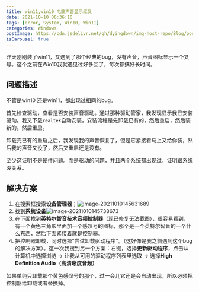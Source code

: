 ```yaml
---
title: win11,win10 电脑声音显示红叉
date: 2021-10-10 06:36:10
tags: [error, System, Win10, Win11]
categories: Windows
postImage: https://cdn.jsdelivr.net/gh/dyingdown/img-host-repo/Blog/post20211010150636.jpg
isCarousel: true
---
```


昨天刚刚装了win11，又遇到了那个经典的bug，没有声音，声音图标显示一个叉号。这个之前在Win10我就遇见过好多回了，每次都搞好长时间。

<!--more-->

## 问题描述

不管是win10 还是win11，都出现过相同的bug。

首先检查驱动，查看是否安装声音驱动。通过那种驱动管家，我发现显示我已安装驱动。我又下载`realtek`自动安装，安装流程是先卸载已有的，然后重启，然后装新的。然后重启。

卸载完已有的重启之后，我发现我的声音恢复了，但是它紧接着马上又给你装，然后我的声音又没了，然后又重启还是没有。

至少这证明不是硬件问题。而是驱动的问题，并且两个系统都出现过，证明跟系统没关系。

## 解决方案

1. 在搜索框搜索**设备管理器**；![image-20211010145631689](https://cdn.jsdelivr.net/gh/dyingdown/img-host-repo/Blog/post20211010145631.png)
2. 找到**系统设备**![image-20211010145738673](https://cdn.jsdelivr.net/gh/dyingdown/img-host-repo/Blog/post20211010145738.png)
3. 在下面找到**英特尔智音技术音频控制器**（现已修复无法截图），很容易看到，有一个黄色三角形里面加一个感叹号的图标，那个是一个英特尔智音的一个什么东西，然后下面紧接着就是控制器。
4. 把控制器卸载，同时选择”尝试卸载驱动程序“。（这好像是我之前遇到这个bug的解决方案）。这一次我搜到另一个方案：右键，选择**更新驱动程序**，点击从计算机中选择浏览 -> 让我从可用的驱动程序列表里选取 -> 选择**High Definition Audio（高清晰度音频）**

如果单纯只卸载那个黄色感叹号的那个，过一会儿它还是会自动出现，所以必须把控制器给卸载或者替换掉。